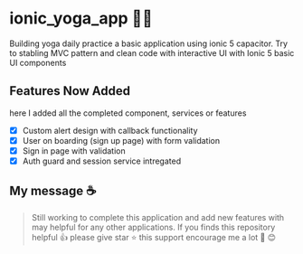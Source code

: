 # ionic_yoga_app :lotus_position_man:
Building yoga daily practice a basic application using ionic 5 capacitor. Try to stabling MVC pattern and clean code with interactive UI with Ionic 5 basic UI components 

## Features Now Added
here I added all the completed component, services or features

- [x] Custom alert design with callback functionality 
- [x] User on boarding (sign up page) with form validation
- [x] Sign in page with validation
- [x] Auth guard and session service intregated

## My message :coffee:
> Still working to complete this application and add new features with may helpful for any other applications.
> If you finds this repository helpful :thumbsup:
> please give star :star:
> this support encourage me a lot :muscle: :blush:
